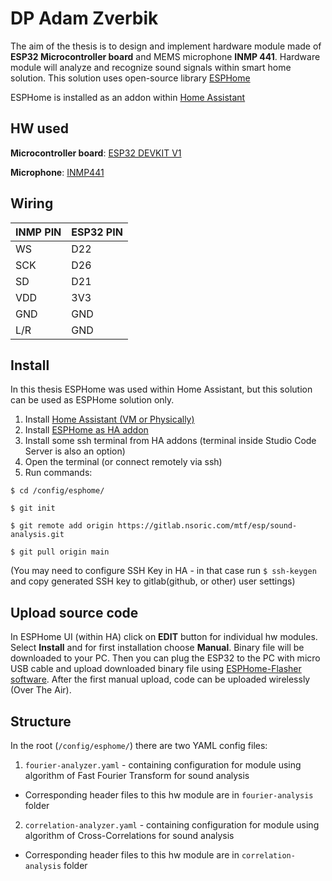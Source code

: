 # DP Adam Zverbik
The aim of the thesis is to design and implement hardware module made of __ESP32 Microcontroller board__ and MEMS microphone __INMP 441__. Hardware module will analyze and recognize sound signals within smart home solution. This solution uses open-source library [ESPHome](https://esphome.io/)

ESPHome is installed as an addon within [Home Assistant](https://www.home-assistant.io/)

## HW used

__Microcontroller board__:
[ESP32 DEVKIT V1](https://dratek.cz/arduino/1581-esp-32s-esp32-esp8266-development-board-2.4ghz-dual-mode-wifi-bluetooth-antenna-module.html)

__Microphone__:
[INMP441](https://www.laskakit.cz/inmp441-modul-i2s-mikrofonu/)

## Wiring

|INMP PIN   | ESP32 PIN
|-----------|-----------
|WS         | D22
|SCK        | D26
|SD         | D21
|VDD        | 3V3
|GND        | GND
|L/R        | GND

## Install
In this thesis ESPHome was used within Home Assistant, but this solution can be used as ESPHome solution only.

1. Install [Home Assistant (VM or Physically)](https://www.home-assistant.io/installation/)
2. Install [ESPHome as HA addon](https://esphome.io/guides/getting_started_hassio.html)
3. Install some ssh terminal from HA addons (terminal inside Studio Code Server is also an option)
4. Open the terminal (or connect remotely via ssh)
5. Run commands:
```
$ cd /config/esphome/
```
```
$ git init
```
```
$ git remote add origin https://gitlab.nsoric.com/mtf/esp/sound-analysis.git
```
```
$ git pull origin main
```
(You may need to configure SSH Key in HA - in that case run `$ ssh-keygen` and copy generated SSH key to gitlab(github, or other) user settings)

## Upload source code
In ESPHome UI (within HA) click on __EDIT__ button for individual hw modules. Select __Install__ and for first installation choose __Manual__. Binary file will be downloaded to your PC. Then you can plug the ESP32 to the PC with micro USB cable and upload downloaded binary file using [ESPHome-Flasher software](https://github.com/esphome/esphome-flasher/releases). After the first manual upload, code can be uploaded wirelessly (Over The Air).

## Structure

In the root (`/config/esphome/`) there are two YAML config files:
1. `fourier-analyzer.yaml` - containing configuration for module using algorithm of Fast Fourier Transform for sound analysis
- Corresponding header files to this hw module are in `fourier-analysis` folder 
2. `correlation-analyzer.yaml` - containing configuration for module using algorithm of Cross-Correlations for sound analysis
- Corresponding header files to this hw module are in `correlation-analysis` folder 
